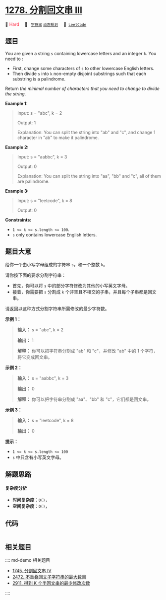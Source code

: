 # [1278. 分割回文串 III](https://leetcode.com/problems/palindrome-partitioning-iii)

🔴 <font color=#ff334b>Hard</font>&emsp; 🔖&ensp; [`字符串`](/leetcode/outline/tag/string.md) [`动态规划`](/leetcode/outline/tag/dynamic-programming.md)&emsp; 🔗&ensp;[`LeetCode`](https://leetcode.com/problems/palindrome-partitioning-iii)


## 题目

You are given a string `s` containing lowercase letters and an integer `k`.
You need to :

  * First, change some characters of `s` to other lowercase English letters.
  * Then divide `s` into `k` non-empty disjoint substrings such that each substring is a palindrome.

Return _the minimal number of characters that you need to change to divide the
string_.



**Example 1:**

> Input: s = "abc", k = 2
> 
> Output: 1
> 
> Explanation:  You can split the string into "ab" and "c", and change 1 character in "ab" to make it palindrome.

**Example 2:**

> Input: s = "aabbc", k = 3
> 
> Output: 0
> 
> Explanation:  You can split the string into "aa", "bb" and "c", all of them are palindrome.

**Example 3:**

> Input: s = "leetcode", k = 8
> 
> Output: 0

**Constraints:**

  * `1 <= k <= s.length <= 100`.
  * `s` only contains lowercase English letters.


## 题目大意

给你一个由小写字母组成的字符串 `s`，和一个整数 `k`。

请你按下面的要求分割字符串：

  * 首先，你可以将 `s` 中的部分字符修改为其他的小写英文字母。
  * 接着，你需要把 `s` 分割成 `k` 个非空且不相交的子串，并且每个子串都是回文串。

请返回以这种方式分割字符串所需修改的最少字符数。



**示例 1：**

> 
> 
> 
> 
> 
> **输入：** s = "abc", k = 2
> 
> **输出：** 1
> 
> **解释：** 你可以把字符串分割成 "ab" 和 "c"，并修改 "ab" 中的 1 个字符，将它变成回文串。
> 
> 

**示例 2：**

> 
> 
> 
> 
> 
> **输入：** s = "aabbc", k = 3
> 
> **输出：** 0
> 
> **解释：** 你可以把字符串分割成 "aa"、"bb" 和 "c"，它们都是回文串。

**示例 3：**

> 
> 
> 
> 
> 
> **输入：** s = "leetcode", k = 8
> 
> **输出：** 0
> 
> 



**提示：**

  * `1 <= k <= s.length <= 100`
  * `s` 中只含有小写英文字母。


## 解题思路

#### 复杂度分析

- **时间复杂度**：`O()`，
- **空间复杂度**：`O()`，

## 代码

```javascript

```

## 相关题目

:::: md-demo 相关题目
- [1745. 分割回文串 IV](https://leetcode.com/problems/palindrome-partitioning-iv)
- [2472. 不重叠回文子字符串的最大数目](https://leetcode.com/problems/maximum-number-of-non-overlapping-palindrome-substrings)
- [2911. 得到 K 个半回文串的最少修改次数](https://leetcode.com/problems/minimum-changes-to-make-k-semi-palindromes)

::::
